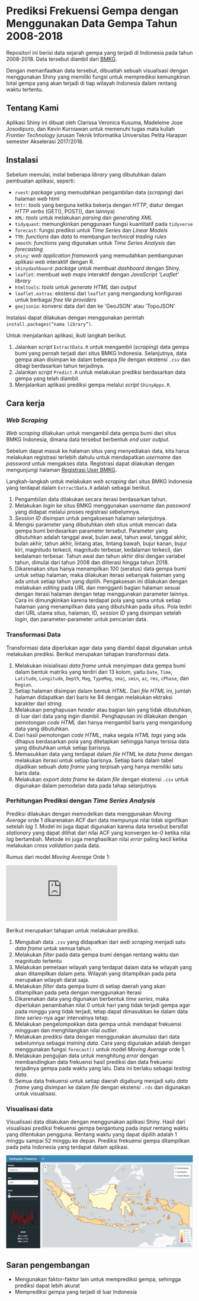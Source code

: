 ﻿# Prediksi Frekuensi Gempa dengan Menggunakan Data Gempa Tahun 2008-2018

Repositori ini berisi data sejarah gempa yang terjadi di Indonesia pada tahun 2008-2018. Data tersebut diambil dari [BMKG](http://repogempa.bmkg.go.id/query.php).

Dengan memanfaatkan data tersebut, dibuatlah sebuah visualisasi dengan menggunakan Shiny yang memiliki fungsi untuk memprediksi kemungkinan total gempa yang akan terjadi di tiap wilayah Indonesia dalam rentang waktu tertentu.

## Tentang Kami

Aplikasi Shiny ini dibuat oleh Clarissa Veronica Kusuma, Madeleine Jose Josodipuro, dan Kevin Kurniawan untuk memenuhi tugas mata kuliah _Frontier Technology_ jurusan Teknik Informatika Universitas Pelita Harapan semester Akselerasi 2017/2018.

## Instalasi
Sebelum memulai, instal beberapa _library_ yang dibutuhkan dalam pembuatan aplikasi, seperti:
  - `rvest`: _package_ yang memudahkan pengambilan data (_scraping_) dari halaman _web_ html
  - `httr`: _tools_ yang berguna ketika bekerja dengan _HTTP_, diatur dengan _HTTP verbs_ (GET(), POST(), dan lainnya)
  - `XML`: _tools_ untuk melakukan _parsing_ dan _generating XML_
  - `tidyquant`: memungkinkan penggunaan fungsi kuantitatif pada `tidyverse`
  - `forecast`: fungsi prediksi untuk _Time Series_ dan _Linear Models_
  - `TTR`: _functions_ dan _data_ to membangun _technical trading rules_
  - `smooth`: _functions_ yang digunakan untuk _Time Series Analysis_ dan _forecasting_
  - `shiny`: _web application framework_ yang memudahkan pembangunan aplikasi _web_ interaktif dengan R.
  - `shinydashboard`: _package_ untuk membuat _dashboard_ dengan Shiny.
  - `leaflet`: membuat _web maps_ interaktif dengan _JavaScript 'Leaflet' library_
  - `htmltools`: _tools_ untuk _generate HTML_ dan _output_
  - `leaflet.extras`: ekstensi dari `leaflet` yang mengandung konfigurasi untuk berbagai _free tile providers_
  - `geojsonio`: konversi data dari dan ke 'GeoJSON' atau 'TopoJSON'

Instalasi dapat dilakukan dengan menggunakan perintah `install.packages(“nama library”)`.

Untuk menjalankan aplikasi, ikuti langkah berikut.
1. Jalankan _script_ `ExtractData.R` untuk mengambil (_scraping_) data gempa bumi yang pernah terjadi dari situs BMKG Indonesia. Selanjutnya, data gempa akan disimpan ke dalam beberapa _file_ dengan ekstensi `.csv` dan dibagi berdasarkan tahun terjadinya.
2. Jalankan _script_ `Predict.R` untuk melakukan prediksi berdasarkan data gempa yang telah diambil.
3. Menjalankan aplikasi prediksi gempa melalui _script_ `ShinyApps.R`.

## Cara kerja

### _Web Scraping_
_Web scraping_ dilakukan untuk mengambil data gempa bumi dari situs BMKG Indonesia, dimana data tersebut berbentuk _end user output_.

Sebelum dapat masuk ke halaman situs yang menyediakan data, kita harus melakukan registrasi terlebih dahulu untuk mendapatkan _username_ dan _password_ untuk mengakses data. Registrasi dapat dilakukan dengan mengunjungi halaman [Registrasi User BMKG](http://repogempa.bmkg.go.id/signup.php).

Langkah-langkah untuk melakukan _web scraping_ dari situs BMKG Indonesia yang terdapat dalam `ExtractData.R` adalah sebagai berikut.
1. Pengambilan data dilakukan secara iterasi berdasarkan tahun.
2. Melakukan _login_ ke situs BMKG menggunakan _username_ dan _password_ yang didapat melalui proses registrasi sebelumnya.
3. _Session ID_ disimpan untuk pengaksesan halaman selanjutnya.
4. Mengisi parameter yang dibutuhkan oleh situs untuk mencari data gempa bumi berdasarkan parameter tersebut. Parameter yang dibutuhkan adalah tanggal awal, bulan awal, tahun awal, tanggal akhir, bulan akhir, tahun akhir, lintang atas, lintang bawah, bujur kanan, bujur kiri, magnitudo terkecil, magnitudo terbesar, kedalaman terkecil, dan kedalaman terbesar. Tahun awal dan tahun akhir diisi dengan variabel tahun, dimulai dari tahun 2008 dan diiterasi hingga tahun 2018.
5. Dikarenakan situs hanya menampilkan 100 (seratus) data gempa bumi untuk setiap halaman, maka dilakukan iterasi sebanyak halaman yang ada untuk setiap tahun yang dipilih. Pengaksesan ini dilakukan dengan melakukan _editing_ pada URL dan mengganti bagian halaman sesuai dengan iterasi halaman dengan tetap menggunakan parameter lainnya. Cara ini dimungkinkan karena terdapat pola yang sama untuk setiap halaman yang menampilkan data yang dibutuhkan pada situs. Pola tediri dari URL utama situs, halaman, ID, _session ID_ yang disimpan setelah _login_, dan parameter-parameter untuk pencarian data.

### Transformasi Data
Transformasi data diperlukan agar data yang diambil dapat digunakan untuk melakukan prediksi. Berikut merupakan tahapan transformasi data.
1. Melakukan inisialisasi _data frame_ untuk menyimpan data gempa bumi dalam bentuk matriks yang terdiri dari 13 kolom, yaitu `Date`, `Time`, `Latitude`, `Longitude`, `Depth`, `Mag`, `TypeMag`, `smaj`, `smin`, `az`, `rms`, `cPhase`, dan `Region`.
2. Setiap halaman disimpan dalam bentuk _HTML_. Dari _file HTML_ ini, jumlah halaman didapatkan dari baris ke 84 dengan melakukan ektraksi karakter dari _string_.
3. Melakukan penghapusan _header_ atau bagian lain yang tidak dibutuhkan, di luar dari data yang ingin diambil. Penghapusan ini dilakukan dengan pemotongan _code HTML_ dan hanya mengambil baris yang mengandung data yang dibutuhkan.
4. Dari hasil pemotongan _code HTML_, maka segala _HTML tags_ yang ada dihapus berdasarkan pola yang ditetapkan sehingga hanya tersisa data yang dibutuhkan untuk setiap barisnya.
5. Memasukkan data yang terdapat dalam _file HTML_ ke _data frame_ dengan melakukan iterasi untuk setiap barisnya. Setiap baris dalam tabel dijadikan sebuah _data frame_ yang terpisah yang hanya memiliki satu baris data.
6. Melakukan _export data frame_ ke dalam _file_ dengan ekstensi `.csv` untuk digunakan dalam pemodelan data pada tahap selanjutnya.

### Perhitungan Prediksi dengan _Time Series Analysis_
Prediksi dilakukan dengan memodelkan data menggunakan _Moving Average_ orde 1 dikarenakan ACF dari data mempunyai nilai tidak signifikan setelah _lag 1_. Model ini juga dapat digunakan karena data tersebut bersifat _stationary_ yang dapat dilihat dari nilai ACF yang konvergen ke-0 ketika nilai _lag_ bertambah. Metode ini juga menghasilkan nilai _error_ paling kecil ketika melakukan _cross validation_ pada data.

Rumus dari model _Moving Average_ Orde 1:

![equation](https://latex.codecogs.com/gif.latex?x_%7Bt%7D%20%3D%20%5Cmu%20&plus;%20w_%7Bt%7D%20&plus;%20%5CTheta_%7B1%7Dw_%7Bt-1%7D)

Berikut merupakan tahapan untuk melakukan prediksi.
1. Mengubah data `.csv` yang didapatkan dari _web scraping_ menjadi satu _data frame_ untuk semua tahun.
2. Melakukan _filter_ pada data gempa bumi dengan rentang waktu dan magnitudo tertentu
3. Melakukan pemetaan wilayah yang terdapat dalam data ke wilayah yang akan ditampilkan dalam peta. Wilayah yang ditampilkan pada peta merupakan wilayah darat saja.
4. Melakukan _filter_ data gempa bumi di setiap daerah yang akan ditampilkan pada peta dengan menggunakan iterasi
5. Dikarenakan data yang digunakan berbentuk _time series_, maka diperlukan penambahan nilai 0 untuk hari yang tidak terjadi gempa agar pada minggu yang tidak terjadi, tetap dapat dimasukkan ke dalam data _time series_-nya agar intervalnya tetap.
6. Melakukan pengelompokkan data gempa untuk mendapat frekuensi mingguan dan menghilangkan nilai _outlier_.
7. Melakukan prediksi data dengan menggunakan akumulasi dari data sebelumnya sebagai _training data_. Cara yang digunakan adalah dengan menggunakan fungsi `forecast()` untuk model _Moving Average_ orde 1.
8. Melakukan pengujian data untuk menghitung _error_ dengan membandingkan data frekuensi hasil prediksi dan data frekuensi terjadinya gempa pada waktu yang lalu. Data ini berlaku sebagai _testing data_.
9. Semua data frekuensi untuk setiap daerah digabung menjadi satu _data frame_ yang disimpan ke dalam _file_ dengan ekstensi `.rds` dan digunakan untuk visualisasi.

### Visualisasi data
Visualisasi data dilakukan dengan menggunakan aplikasi Shiny. Hasil dari visualisasi prediksi frekuensi gempa bergantung pada _input_ rentang waktu yang ditentukan pengguna. Rentang waktu yang dapat dipilih adalah 1 minggu sampai 52 minggu ke depan. Prediksi frekuensi gempa ditampilkan pada peta Indonesia yang terdapat dalam aplikasi.

![alt text](https://raw.githubusercontent.com/haysacks/Earthquake-frequency-prediction/master/screenshot.JPG)

## Saran pengembangan
- Mengunakan faktor-faktor lain untuk memprediksi gempa, sehingga prediksi dapat lebih akurat
- Memprediksi gempa yang terjadi di luar Indonesia